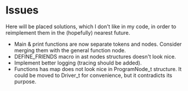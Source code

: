 # Issues
Here will be placed solutions, which I don't like in my code, in order to reimplement them in the (hopefully) nearest future.
- Main & print functions are now separate tokens and nodes. Consider merging them with the general function node.
- DEFINE_FRIENDS macro in ast nodes structures doesn't look nice.
- Implement better logging (tracing should be added).
- Functions has map does not look nice in ProgramNode_t structure. It could be moved to Driver_t for convenience, but it contradicts its purpose.
